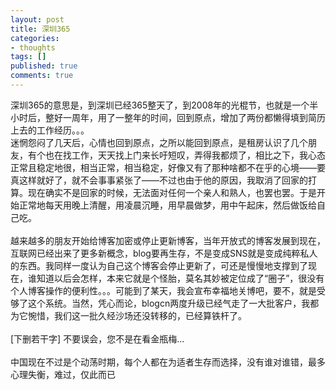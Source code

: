 ```yaml
---
layout: post
title: 深圳365
categories:
- thoughts
tags: []
published: true
comments: true
---
```

<p>深圳365的意思是，到深圳已经365整天了，到2008年的光棍节，也就是一个半小时后，整好一周年，用了一整年的时间，回到原点，增加了两份都懒得填到简历上去的工作经历。。。<br />迷惘怨闷了几天后，心情也回到原点，之所以能回到原点，是租房认识了几个朋友，有个也在找工作，天天找上门来长吁短叹，弄得我都烦了，相比之下，我心态正常且稳定地很，相当正常，相当稳定，好像又有了那种啥都不在乎的心境——要真这样就好了，就不会事事紧张了——不过也由于他的原因，我取消了回家的打算。现在确实不是回家的时候，无法面对任何一个亲人和熟人，也罢也罢。于是开始正常地每天用晚上清醒，用凌晨沉睡，用早晨做梦，用中午起床，然后做饭给自己吃。<br /><br />越来越多的朋友开始给博客加密或停止更新博客，当年开放式的博客发展到现在，互联网已经出来了更多新概念，blog要再生存，不是变成SNS就是变成纯粹私人的东西。我同样一度认为自己这个博客会停止更新了，可还是慢慢地支撑到了现在，谁知道以后会怎样，本来它就是个怪胎，莫名其妙被定位成了“圈子”，很没有个人博客操作的便利性。。。可能到了某天，我会宣布幸福地关博吧，要不，就是受够了这个系统。当然，凭心而论，blogcn两度升级已经气走了一大批客户，我都为它惋惜，我们这一批久经沙场还没转移的，已经算铁杆了。<br /><br />[下删若干字] 不要误会，您不是在看金瓶梅...<br /><br />中国现在不过是个动荡时期，每个人都在为适者生存而选择，没有谁对谁错，最多心理失衡，难过，仅此而已</p>
